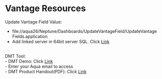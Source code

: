 # Vantage Resources
Update Vantage Field Value:<br> 
- file://aqua26/Neptune/Dashboards/UpdateVantageField/UpdateVantageFields.application
- Add linked server in 64bit server SQL. Click <a href="https://github.com/aquaaerobicsystem/Vantage/issues/5" target="_blank">Link</a><br>
<br>
DMT Tool:<br>
- DMT Demo: Click <a href="https://www.epicor.com/en-us/virtual-tours/dmt-demo-ens/dmt%20demo%20content/" target="_blank">Link</a><br>
  - Enter your Aqua email to access<br>
- DMT Product Handout(PDF): Click <a href="https://github.com/aquaaerobicsystem/Vantage/blob/master/Files/Epicor-ERP-Data-Migration-Tools-FS-ENS%20(4).pdf" target="_blank">Link</a><br>
